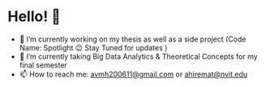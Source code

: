 # Hello! 👋
- 🔭 I’m currently working on my thesis as well as a side project (Code Name: Spotlight 😉 Stay Tuned for updates ) 
- 🌱 I’m currently taking Big Data Analytics & Theoretical Concepts for my final semester
- 📫 How to reach me: avmh200611@gmail.com or ahiremat@nyit.edu

<!--
**Amgit2/Amgit2** is a ✨ _special_ ✨ repository because its `README.md` (this file) appears on your GitHub profile.

Here are some ideas to get you started:


- 👯 I’m looking to collaborate on ...
- 🤔 I’m looking for help with ...
- 💬 Ask me about ...

- 😄 Pronouns: ...
- ⚡ Fun fact: ...
-->
